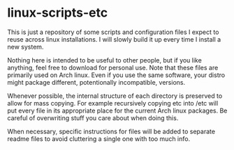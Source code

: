 # linux-scripts-etc

This is just a repository of some scripts and configuration files I expect to
reuse across linux installations. I will slowly build it up every time I
install a new system.

Nothing here is intended to be useful to other people, but if you like anything,
feel free to download for personal use. Note that these files are primarily used
on Arch linux. Even if you use the same software, your distro might package
different, potentionally incompatible, versions.

Whenever possible, the internal structure of each directory is preserved to
allow for mass copying. For example recursively copying etc into /etc will put
every file in its appropriate place for the current Arch linux packages. Be
careful of overwriting stuff you care about when doing this.

When necessary, specific instructions for files will be added to separate readme
files to avoid cluttering a single one with too much info.
